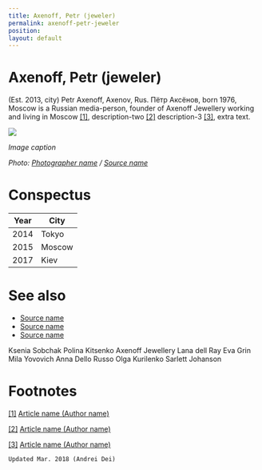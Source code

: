 ```yaml
---
title: Axenoff, Petr (jeweler)
permalink: axenoff-petr-jeweler
position:
layout: default
---
```


# Axenoff, Petr (jeweler)

(Est. 2013, city) Petr Axenoff, Axenov, Rus. Пётр Аксёнов, born 1976, Moscow is a Russian media-person, founder of Axenoff Jewellery working and living in Moscow <span id="a1">[\[1\]](#f1)</span>, description-two <span id="a2">[\[2\]](#f2)</span> description-3 <span id="a3">[\[3\]](#f3)</span>, extra text.

![](/images/image-name.jpg)

*Image caption*

*Photo: [Photographer name](http://example.net/) / [Source name](http://example.net/)*

# Conspectus

|Year|City|
|----|---------|
|2014|Tokyo|
|2015|Moscow|
|2017|Kiev|

# See also

- [Source name](http://example.net/)
- [Source name](http://example.net/)
- [Source name](http://example.net/)

Ksenia Sobchak
Polina Kitsenko
Axenoff Jewellery
Lana dell Ray
Eva Grin
Mila Yovovich
Anna Dello Russo
Olga Kurilenko
Sarlett Johanson

# Footnotes

[[1]](#a1) <span id="f1"></span> [Article name (Author name)](http://example.net/article)

[[2]](#a2) <span id="f2"></span> [Article name (Author name)](http://example.net/article)

[[3]](#a3) <span id="f3"></span> [Article name (Author name)](http://example.net/article)

`Updated Mar. 2018 (Andrei Dei)`
